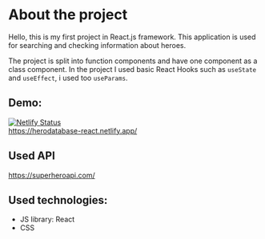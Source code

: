# About the project

Hello, this is my first project in React.js framework.
This application is used for searching and checking information about heroes.

The project is split into function components and have one component as a class component.
In the project I used basic React Hooks such as `useState` and `useEffect`, i used too `useParams`.

## Demo: 

[![Netlify Status](https://api.netlify.com/api/v1/badges/d670a8f1-7b03-468e-8e51-1b773c1a5a18/deploy-status)](https://app.netlify.com/sites/herodatabase-react/deploys) \
https://herodatabase-react.netlify.app/

## Used API

https://superheroapi.com/

## Used technologies:

- JS library: React
- CSS
